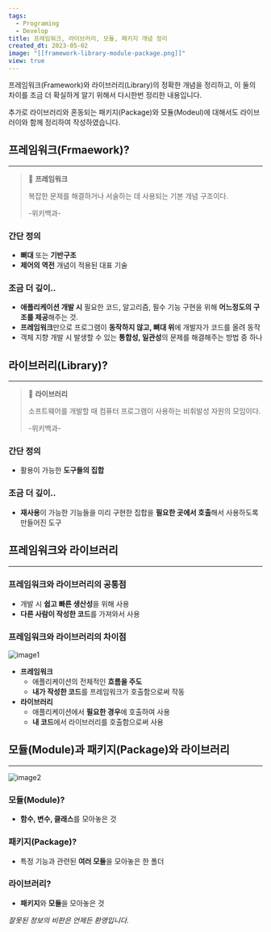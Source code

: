 ```yaml
---
tags:
  - Programing
  - Develop
title: 프레임워크, 라이브러리, 모듈, 패키지 개념 정리
created_dt: 2023-05-02
image: "[[framework-library-module-package.png]]"
view: true
---
```

프레임워크(Framework)와 라이브러리(Library)의 정확한 개념을 정리하고, 이 둘의 차이를 조금 더 확실하게 알기 위해서 다시한번 정리한 내용입니다.

추가로 라이브러리와 혼동되는 패키지(Package)와 모듈(Modeul)에 대해서도 라이브러이와 함께 정리하여 작성하였습니다.

## 프레임워크(Frmaework)?

---

> 💬 **프레임워크**
> 
> 복잡한 문제를 해결하거나 서술하는 데 사용되는 기본 개념 구조이다.
> 
> -위키백과-

### 간단 정의

- **뼈대** 또는 **기반구조**
- **제어의 역전** 개념이 적용된 대표 기술

### 조금 더 깊이..

- **애플리케이션 개발 시** 필요한 코드, 알고리즘, 필수 기능 구현을 위해 **어느정도의 구조를 제공**해주는 것.
- **프레임워크**만으로 프로그램이 **동작하지 않고, 뼈대 위**에 개발자가 코드를 올려 동작
- 객체 지향 개발 시 발생할 수 있는 **통합성, 일관성**의 문제를 해결해주는 방법 중 하나

## 라이브러리(Library)?

---

> 💬 **라이브러리**
> 
> 소프트웨어를 개발할 때 컴퓨터 프로그램이 사용하는 비휘발성 자원의 모임이다.
> 
> -위키백과-

### 간단 정의

- 활용이 가능한 **도구들의 집합**

### 조금 더 깊이..

- **재사용**이 가능한 기능들을 미리 구현한 집합을 **필요한 곳에서 호출**해서 사용하도록 만들어진 도구

## 프레임워크와 라이브러리

---

### 프레임워크와 라이브러리의 공통점

- 개발 시 **쉽고 빠른 생산성**을 위해 사용
- **다른 사람이 작성한 코드**를 가져와서 사용

### 프레임워크와 라이브러리의 차이점

![image1](framework-library-module-package-1.png)

- **프레임워크**
	- 애플리케이션의 전체적인 **흐름을 주도**
	- **내가 작성한 코드**를 프레임워크가 호출함으로써 작동
- **라이브러리**
	- 애플리케이션에서 **필요한 경우**에 호출하여 사용
	- **내 코드**에서 라이브러리를 호출함으로써 사용

## 모듈(Module)과 패키지(Package)와 라이브러리

---

![image2](framework-library-module-package-2.png)

### 모듈(Module)?

- **함수, 변수, 클래스**를 모아놓은 것

### 패키지(Package)?

- 특정 기능과 관련된 **여러 모듈**을 모아놓은 한 폴더

### 라이브러리?

- **패키지**와 **모듈**을 모아놓은 것

*잘못된 정보의 비판은 언제든 환영입니다.*